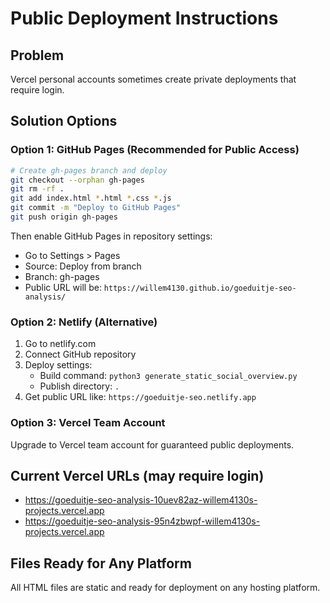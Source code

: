 # Public Deployment Instructions

## Problem
Vercel personal accounts sometimes create private deployments that require login.

## Solution Options

### Option 1: GitHub Pages (Recommended for Public Access)
```bash
# Create gh-pages branch and deploy
git checkout --orphan gh-pages
git rm -rf .
git add index.html *.html *.css *.js
git commit -m "Deploy to GitHub Pages"
git push origin gh-pages
```

Then enable GitHub Pages in repository settings:
- Go to Settings > Pages
- Source: Deploy from branch
- Branch: gh-pages
- Public URL will be: `https://willem4130.github.io/goeduitje-seo-analysis/`

### Option 2: Netlify (Alternative)
1. Go to netlify.com
2. Connect GitHub repository
3. Deploy settings:
   - Build command: `python3 generate_static_social_overview.py`
   - Publish directory: `.`
4. Get public URL like: `https://goeduitje-seo.netlify.app`

### Option 3: Vercel Team Account
Upgrade to Vercel team account for guaranteed public deployments.

## Current Vercel URLs (may require login)
- https://goeduitje-seo-analysis-10uev82az-willem4130s-projects.vercel.app
- https://goeduitje-seo-analysis-95n4zbwpf-willem4130s-projects.vercel.app

## Files Ready for Any Platform
All HTML files are static and ready for deployment on any hosting platform.